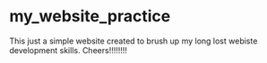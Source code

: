 # my_website_practice

This just a simple website created to brush up my long lost webiste development skills.
Cheers!!!!!!!!
